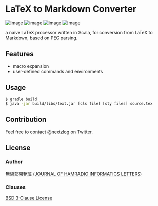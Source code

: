 LaTeX to Markdown Converter
====

![image](https://img.shields.io/badge/Gradle-6-red.svg)
![image](https://img.shields.io/badge/Java-SE13-red.svg)
![image](https://img.shields.io/badge/Scala-2.13-orange.svg)
![image](https://img.shields.io/badge/license-BSD%203--Clause-darkblue.svg)

a naive LaTeX processor written in Scala, for conversion from LaTeX to Markdown, based on PEG parsing.

## Features

- macro expansion
- user-defined commands and environments

## Usage

```sh
$ gradle build
$ java -jar build/libs/text.jar [cls file] [sty files] source.tex
```

## Contribution

Feel free to contact [@nextzlog](https://twitter.com/nextzlog) on Twitter.

## License

### Author

[無線部開発班 (JOURNAL OF HAMRADIO INFORMATICS LETTERS)](https://pafelog.net)

### Clauses

[BSD 3-Clause License](../LICENSE.md)
